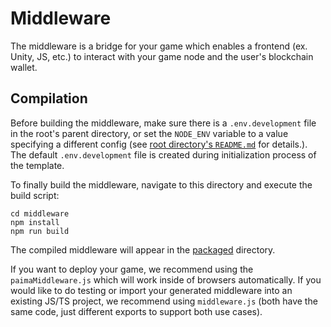 # Middleware

The middleware is a bridge for your game which enables a frontend (ex. Unity, JS, etc.) to interact with your game node and the user's blockchain wallet.

## Compilation

Before building the middleware, make sure there is a `.env.development` file in the root's parent directory, or set the `NODE_ENV` variable to a value specifying a different config (see [root directory's `README.md`](/README.md) for details.). The default `.env.development` file is created during initialization process of the template.

To finally build the middleware, navigate to this directory and execute the build script:

```
cd middleware
npm install
npm run build
```

The compiled middleware will appear in the [packaged](./packaged/) directory.

If you want to deploy your game, we recommend using the `paimaMiddleware.js` which will work inside of browsers automatically. If you would like to do testing or import your generated middleware into an existing JS/TS project, we recommend using `middleware.js` (both have the same code, just different exports to support both use cases).

